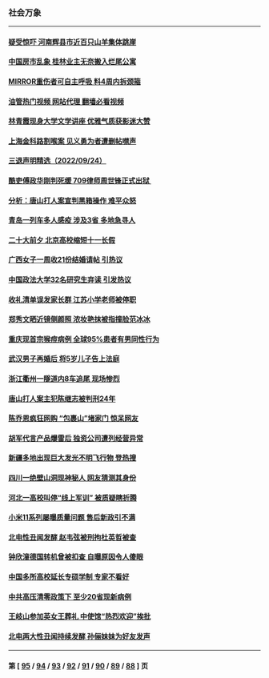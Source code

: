 ### 社会万象
---
#### [疑受惊吓 河南辉县市近百只山羊集体跳崖](../../pages/ncid282/n13832908.md?09270045) 
#### [中国房市乱象 桂林业主无奈搬入烂尾公寓](../../pages/ncid282/n13832847.md?09270045) 
#### [MIRROR重伤者可自主呼吸 料4周内拆颈箍](../../pages/ncid282/n13832562.md?09270045) 
#### [油管热门视频 网站代理 翻墙必看视频](http://209.222.30.114:81/youtube.html?09270045)
#### [林青霞现身大学文学讲座 优雅气质获影迷大赞](../../pages/ncid282/n13832538.md?09270045) 
#### [上海金科路割喉案 见义勇为者遭删帖噤声](../../pages/ncid282/n13832356.md?09270045) 
#### [三退声明精选（2022/09/24）](../../pages/ncid282/n13832198.md?09270045) 
#### [酷吏傅政华刚判死缓 709律师周世锋正式出狱 ](../../pages/ncid282/n13831911.md?09270045) 
#### [分析：唐山打人案宣判黑箱操作 难平众怒](../../pages/ncid282/n13831867.md?09270045) 
#### [青岛一列车多人感疫 涉及3省 多地急寻人](../../pages/ncid282/n13831819.md?09270045) 
#### [二十大前夕 北京高校缩短十一长假](../../pages/ncid282/n13831756.md?09270045) 
#### [广西女子一周收21份结婚请帖 引热议](../../pages/ncid282/n13831770.md?09270045) 
#### [中国政法大学32名研究生弃读 引发热议](../../pages/ncid282/n13831724.md?09270045) 
#### [收礼清单误发家长群 江苏小学老师被停职](../../pages/ncid282/n13831729.md?09270045) 
#### [郑秀文晒近镜侧颜照 浓妆艳抹被指撞脸范冰冰](../../pages/ncid282/n13831516.md?09270045) 
#### [重庆现首宗猴痘病例 全球95%患者有男同性行为](../../pages/ncid282/n13831259.md?09270045) 
#### [武汉男子再婚后 将5岁儿子告上法庭](../../pages/ncid282/n13831258.md?09270045) 
#### [浙江衢州一隧道内8车追尾 现场惨烈](../../pages/ncid282/n13831240.md?09270045) 
#### [唐山打人案主犯陈继志被判刑24年](../../pages/ncid282/n13830951.md?09270045) 
#### [陈乔恩疯狂网购 “包裹山”堵家门 惊呆网友](../../pages/ncid282/n13830798.md?09270045) 
#### [胡军代言产品爆雷后 独资公司遭列经营异常](../../pages/ncid282/n13830701.md?09270045) 
#### [新疆多地出现巨大发光不明飞行物 登热搜](../../pages/ncid282/n13830445.md?09270045) 
#### [四川一绝壁山洞现神秘人 网友猜测其身份](../../pages/ncid282/n13830357.md?09270045) 
#### [河北一高校叫停“线上军训” 被质疑瞎折腾](../../pages/ncid282/n13830268.md?09270045) 
#### [小米11系列屡曝质量问题 售后新政引不满](../../pages/ncid282/n13830172.md?09270045) 
#### [北电性丑闻发酵 赵韦弦被刑拘杜英哲被查](../../pages/ncid282/n13829967.md?09270045) 
#### [钟欣潼德国转机曾被扣查 自曝原因令人傻眼](../../pages/ncid282/n13829904.md?09270045) 
#### [中国多所高校延长专硕学制 专家不看好](../../pages/ncid282/n13829661.md?09270045) 
#### [中共高压清零政策下 至少20省现新病例](../../pages/ncid282/n13829611.md?09270045) 
#### [王岐山参加英女王葬礼 中使馆“热烈欢迎”挨批](../../pages/ncid282/n13829385.md?09270045) 
#### [北电两大性丑闻持续发酵 孙俪妹妹为好友发声](../../pages/ncid282/n13829243.md?09270045) 

---
#### 第 [ [95](./95.md?09270045) / [94](./94.md?09270045) / [93](./93.md?09270045) / [92](./92.md?09270045) / [91](./91.md?09270045) / [90](./90.md?09270045) / [89](./89.md?09270045) / [88](./88.md?09270045) ] 页
